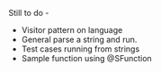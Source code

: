 Still to do - 

* Visitor pattern on language
* General parse a string and run.
* Test cases running from strings
* Sample function using @SFunction

